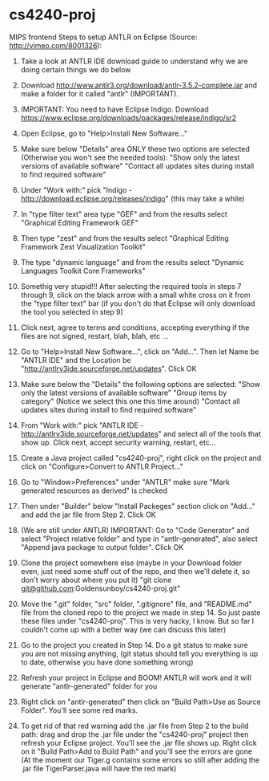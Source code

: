 cs4240-proj
===========

MIPS frontend
Steps to setup ANTLR on Eclipse (Source: http://vimeo.com/8001326):

1) Take a look at ANTLR IDE download guide to understand why we are doing certain things we do below

2) Download http://www.antlr3.org/download/antlr-3.5.2-complete.jar and make a folder for it called "antlr" (IMPORTANT).

3) IMPORTANT: You need to have Eclipse Indigo. Download https://www.eclipse.org/downloads/packages/release/indigo/sr2

4) Open Eclipse, go to "Help>Install New Software..." 

5) Make sure below "Details" area ONLY these two options are selected (Otherwise you won't see the needed tools):
	"Show only the latest versions of available software"
	"Contact all updates sites during install to find required software"

6) Under "Work with:" pick "Indigo - http://download.eclipse.org/releases/indigo" (this may take a while)

7) In "type filter text" area type "GEF" and from the results select "Graphical Editing Framework GEF"

8) Then type "zest" and from the results select "Graphical Editing Framework Zest Visualization Toolkit"

9) The type "dynamic language" and from the results select "Dynamic Languages Toolkit Core Frameworks"

10) Somethig very stupid!!! After selecting the required tools in steps 7 through 9, click on the black arrow with a small white cross on it from the "type filter text" bar (if you don't do that Eclipse will only download the tool you selected in step 9)

11) Click next, agree to terms and conditions, accepting everything if the files are not signed, restart, blah, blah, etc ...

12) Go to "Help>Install New Software...", click on "Add...". Then let Name be "ANTLR IDE" and the Location be "http://antlrv3ide.sourceforge.net/updates". Click OK

13) Make sure below the "Details" the following options are selected:
	"Show only the latest versions of available software"
	"Group items by category" (Notice we select this one this time around)
	"Contact all updates sites during install to find required software"

13) From "Work with:" pick "ANTLR IDE - http://antlrv3ide.sourceforge.net/updates" and select all of the tools that show up. Click next, accept security warning, restart, etc...

14) Create a Java project called "cs4240-proj", right click on the project and click on "Configure>Convert to ANTLR Project..."

15) Go to "Window>Preferences" under "ANTLR" make sure "Mark generated resources as derived" is checked

16) Then under "Builder" below "Install Packeges" section click on "Add..." and add the jar file from Step 2. Click OK

17) (We are still under ANTLR) IMPORTANT: Go to "Code Generator" and select "Project relative folder" and type in "antlr-generated", also select "Append java package to output folder". Click OK

18) Clone the project somewhere else (maybe in your Download folder even, just need some stuff out of the repo, and then we'll delete it, so don't worry about where you put it) "git clone git@github.com:Goldensunboy/cs4240-proj.git"

19) Move the ".git" folder, "src" folder, ".gitignore" file, and "README.md" file from the cloned repo to the project we made in step 14. So just paste these files under "cs4240-proj". This is very hacky, I know. But so far I couldn't come up with a better way (we can discuss this later)

20) Go to the project you created in Step 14. Do a git status to make sure you are not missing anything, (git status should tell you everything is up to date, otherwise you have done something wrong)

21) Refresh your project in Eclipse and BOOM! ANTLR will work and it will generate "antlr-generated" folder for you 

22) Right click on "antlr-generated" then click on "Build Path>Use as Source Folder". You'll see some red marks. 

23) To get rid of that red warning add the .jar file from Step 2 to the build path: drag and drop the .jar file under the "cs4240-proj" project then refresh your Eclipse project. You'll see the .jar file shows up. Right click on it "Build Path>Add to Build Path" and you'll see the errors are gone (At the moment our Tiger.g contains some errors so still after adding the .jar file TigerParser.java will have the red mark)
